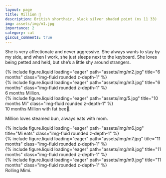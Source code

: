 ```yaml
---
layout: page
title: Million 🎀
description: British shorthair, black silver shaded point (ns 11 33)
img: assets/img/m1.jpg
importance: 2
category: cat
giscus_comments: true
---
```


She is very affectionate and never aggressive. She always wants to stay by my side, and when I work, she just sleeps next to the keyboard. She loves being petted and held, but she’s a little shy around strangers.

<div class="row">
    <div class="col-sm mt-3 mt-md-0">
        {% include figure.liquid loading="eager" path="assets/img/m2.jpg" title="6 months" class="img-fluid rounded z-depth-1" %}
    </div>
    <div class="col-sm mt-3 mt-md-0">
        {% include figure.liquid loading="eager" path="assets/img/m3.jpg" title="6 months" class="img-fluid rounded z-depth-1" %}
    </div>
</div>
<div class="caption">
    6 months Million.
</div>

<div class="row">
    <div class="col-sm mt-3 mt-md-0">
        {% include figure.liquid loading="eager" path="assets/img/5.jpg" title="10 months Mi" class="img-fluid rounded z-depth-1" %}
    </div>
</div>
<div class="caption">
    10 months Million with fat bee🐝.
</div>

Million loves steamed bun, always eats with mom.
<div class="row">
    <div class="col-sm mt-3 mt-md-0">
        {% include figure.liquid loading="eager" path="assets/img/m6.jpg" title="Mi eats" class="img-fluid rounded z-depth-1" %}
    </div>
</div>


<div class="row">
    <div class="col-sm mt-3 mt-md-0">
        {% include figure.liquid loading="eager" path="assets/img/m7.jpg" title="11 months" class="img-fluid rounded z-depth-1" %}
    </div>
    <div class="col-sm mt-3 mt-md-0">
        {% include figure.liquid loading="eager" path="assets/img/m8.jpg" title="11 months" class="img-fluid rounded z-depth-1" %}
    </div>
    <div class="col-sm mt-3 mt-md-0">
        {% include figure.liquid loading="eager" path="assets/img/m9.jpg" title="11 months" class="img-fluid rounded z-depth-1" %}
    </div>
</div>
<div class="caption">
    Rolling Mimi.
</div>
